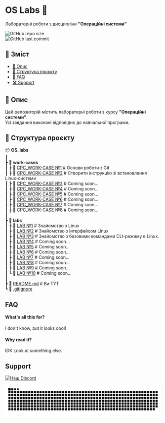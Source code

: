 ﻿# OS Labs 🚀  
Лабораторні роботи з дисципліни **"Операційні системи"**  

![GitHub repo size](https://img.shields.io/github/repo-size/Nillya/OS_labs)  
![GitHub last commit](https://img.shields.io/github/last-commit/Nillya/OS_labs)  

## 📌 Зміст  
- [📖 Опис](#опис)  
- [📂 Структура проєкту](#структура-проєкту)  
- [📎 FAQ](#FAQ)  
- [🛠️ Support](#Support)  

## 📖 Опис  
Цей репозиторій містить лабораторні роботи з курсу **"Операційні системи"**.  
Усі завдання виконані відповідно до навчальної програми.  

## 📂 Структура проєкту  

📦 **OS_labs**  
 ┃  
 ┣ 📂 **work-cases**  
 ┃ ┣ 📂 [СРС_WORK-CASE №1](https://github.com/Nillya/OS_labs/tree/main/work-cases/%D0%A1%D0%A0%D0%A1_WORK-CASE%20%E2%84%961) # Основи роботи з Git  
 ┃ ┣ 📂 [СРС_WORK-CASE №2](https://github.com/Nillya/OS_labs/tree/main/work-cases/%D0%A1%D0%A0%D0%A1_WORK-CASE%20%E2%84%962) # Створити інструкцію зі встановлення Linux-системи   
 ┃ ┣ 📂 [СРС_WORK-CASE №3](https://github.com/Nillya/OS_labs/tree/main/work-cases/) # Coming soon...   
 ┃ ┣ 📂 [СРС_WORK-CASE №4](https://github.com/Nillya/OS_labs/tree/main/work-cases/) # Coming soon...   
 ┃ ┣ 📂 [СРС_WORK-CASE №5](https://github.com/Nillya/OS_labs/tree/main/work-cases/) # Coming soon...   
 ┃ ┣ 📂 [СРС_WORK-CASE №6](https://github.com/Nillya/OS_labs/tree/main/work-cases/) # Coming soon...   
 ┃ ┣ 📂 [СРС_WORK-CASE №7](https://github.com/Nillya/OS_labs/tree/main/work-cases/) # Coming soon...   
 ┃ ┣ 📂 [СРС_WORK-CASE №8](https://github.com/Nillya/OS_labs/tree/main/work-cases/) # Coming soon...  
 ┃  
 ┣ 📂 **labs**  
 ┃ ┣ 📂 [LAB №1](https://github.com/Nillya/OS_labs/tree/main/labs/%E2%84%961) # Знайомство з Linux  
 ┃ ┣ 📂 [LAB №2](https://github.com/Nillya/OS_labs/tree/main/labs/%E2%84%962) # Знайомство з інтерфейсом Linux  
 ┃ ┣ 📂 [LAB №3](https://github.com/Nillya/OS_labs/tree/main/labs/%E2%84%963) # Знайомство з базовими командами CLI-режиму в Linux.  
 ┃ ┣ 📂 [LAB №4](https://github.com/Nillya/OS_labs/tree/main/labs/) # Coming soon...  
 ┃ ┣ 📂 [LAB №5](https://github.com/Nillya/OS_labs/tree/main/labs/) # Coming soon...  
 ┃ ┣ 📂 [LAB №6](https://github.com/Nillya/OS_labs/tree/main/labs/) # Coming soon...  
 ┃ ┣ 📂 [LAB №7](https://github.com/Nillya/OS_labs/tree/main/labs/) # Coming soon...  
 ┃ ┣ 📂 [LAB №8](https://github.com/Nillya/OS_labs/tree/main/labs/) # Coming soon...  
 ┃ ┣ 📂 [LAB №9](https://github.com/Nillya/OS_labs/tree/main/labs/) # Coming soon...  
 ┃ ┗ 📂 [LAB №10](https://github.com/Nillya/OS_labs/tree/main/labs/) # Coming soon...  
 ┃  
 ┣ 📜 [README.md](https://github.com/Nillya/OS_labs/blob/main/README.md) # Ви ТУТ  
 ┗ 📜 [.gitignore](https://github.com/Nillya/OS_labs/blob/main/.gitignore)  



## FAQ

#### What's all this for?

I don't know, but it looks cool!

#### Why read it?

IDK Look at something else.



## Support

[![Наш Discord](https://img.shields.io/badge/Присоединиться%20в-Discord-7289DA?style=for-the-badge&logo=discord&logoColor=white)](https://discord.gg/66QPkTz96M)



<picture>
  <source
    media="(prefers-color-scheme: dark)"
    srcset="https://raw.githubusercontent.com/platane/snk/output/github-contribution-grid-snake-dark.svg"
  />
  <source
    media="(prefers-color-scheme: light)"
    srcset="https://raw.githubusercontent.com/platane/snk/output/github-contribution-grid-snake.svg"
  />
  <img
    alt="github contribution grid snake animation"
    src="https://raw.githubusercontent.com/platane/snk/output/github-contribution-grid-snake.svg"
  />
</picture>

